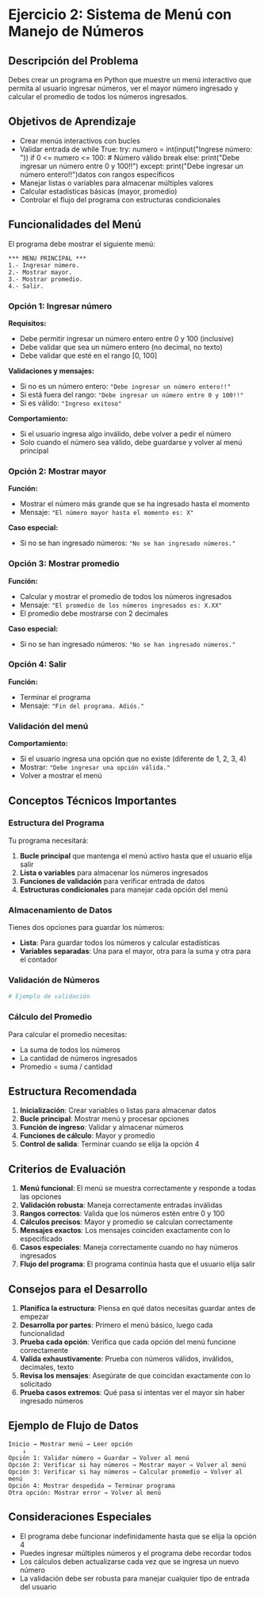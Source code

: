 # Ejercicio 2: Sistema de Menú con Manejo de Números

## Descripción del Problema

Debes crear un programa en Python que muestre un menú interactivo que permita al usuario ingresar números, ver el mayor número ingresado y calcular el promedio de todos los números ingresados.

## Objetivos de Aprendizaje

- Crear menús interactivos con bucles
- Validar entrada de while True:
    try:
        numero = int(input("Ingrese número: "))
        if 0 <= numero <= 100:
            # Número válido
            break
        else:
            print("Debe ingresar un número entre 0 y 100!!")
    except:
        print("Debe ingresar un número entero!!")datos con rangos específicos
- Manejar listas o variables para almacenar múltiples valores
- Calcular estadísticas básicas (mayor, promedio)
- Controlar el flujo del programa con estructuras condicionales

## Funcionalidades del Menú

El programa debe mostrar el siguiente menú:

```
*** MENU PRINCIPAL ***
1.- Ingresar número.
2.- Mostrar mayor.
3.- Mostrar promedio.
4.- Salir.
```

### Opción 1: Ingresar número

**Requisitos:**
- Debe permitir ingresar un número entero entre 0 y 100 (inclusive)
- Debe validar que sea un número entero (no decimal, no texto)
- Debe validar que esté en el rango [0, 100]

**Validaciones y mensajes:**
- Si no es un número entero: `"Debe ingresar un número entero!!"`
- Si está fuera del rango: `"Debe ingresar un número entre 0 y 100!!"`
- Si es válido: `"Ingreso exitoso"`

**Comportamiento:**
- Si el usuario ingresa algo inválido, debe volver a pedir el número
- Solo cuando el número sea válido, debe guardarse y volver al menú principal

### Opción 2: Mostrar mayor

**Función:**
- Mostrar el número más grande que se ha ingresado hasta el momento
- Mensaje: `"El número mayor hasta el momento es: X"`

**Caso especial:**
- Si no se han ingresado números: `"No se han ingresado números."`

### Opción 3: Mostrar promedio

**Función:**
- Calcular y mostrar el promedio de todos los números ingresados
- Mensaje: `"El promedio de los números ingresados es: X.XX"`
- El promedio debe mostrarse con 2 decimales

**Caso especial:**
- Si no se han ingresado números: `"No se han ingresado números."`

### Opción 4: Salir

**Función:**
- Terminar el programa
- Mensaje: `"Fin del programa. Adiós."`

### Validación del menú

**Comportamiento:**
- Si el usuario ingresa una opción que no existe (diferente de 1, 2, 3, 4)
- Mostrar: `"Debe ingresar una opción válida."`
- Volver a mostrar el menú

## Conceptos Técnicos Importantes

### Estructura del Programa

Tu programa necesitará:

1. **Bucle principal** que mantenga el menú activo hasta que el usuario elija salir
2. **Lista o variables** para almacenar los números ingresados
3. **Funciones de validación** para verificar entrada de datos
4. **Estructuras condicionales** para manejar cada opción del menú

### Almacenamiento de Datos

Tienes dos opciones para guardar los números:
- **Lista**: Para guardar todos los números y calcular estadísticas
- **Variables separadas**: Una para el mayor, otra para la suma y otra para el contador

### Validación de Números

```python
# Ejemplo de validación

```

### Cálculo del Promedio

Para calcular el promedio necesitas:
- La suma de todos los números
- La cantidad de números ingresados
- Promedio = suma / cantidad

## Estructura Recomendada

1. **Inicialización**: Crear variables o listas para almacenar datos
2. **Bucle principal**: Mostrar menú y procesar opciones
3. **Función de ingreso**: Validar y almacenar números
4. **Funciones de cálculo**: Mayor y promedio
5. **Control de salida**: Terminar cuando se elija la opción 4

## Criterios de Evaluación

1. **Menú funcional**: El menú se muestra correctamente y responde a todas las opciones
2. **Validación robusta**: Maneja correctamente entradas inválidas
3. **Rangos correctos**: Valida que los números estén entre 0 y 100
4. **Cálculos precisos**: Mayor y promedio se calculan correctamente
5. **Mensajes exactos**: Los mensajes coinciden exactamente con lo especificado
6. **Casos especiales**: Maneja correctamente cuando no hay números ingresados
7. **Flujo del programa**: El programa continúa hasta que el usuario elija salir

## Consejos para el Desarrollo

1. **Planifica la estructura**: Piensa en qué datos necesitas guardar antes de empezar
2. **Desarrolla por partes**: Primero el menú básico, luego cada funcionalidad
3. **Prueba cada opción**: Verifica que cada opción del menú funcione correctamente
4. **Valida exhaustivamente**: Prueba con números válidos, inválidos, decimales, texto
5. **Revisa los mensajes**: Asegúrate de que coincidan exactamente con lo solicitado
6. **Prueba casos extremos**: Qué pasa si intentas ver el mayor sin haber ingresado números

## Ejemplo de Flujo de Datos

```
Inicio → Mostrar menú → Leer opción
    ↓
Opción 1: Validar número → Guardar → Volver al menú
Opción 2: Verificar si hay números → Mostrar mayor → Volver al menú  
Opción 3: Verificar si hay números → Calcular promedio → Volver al menú
Opción 4: Mostrar despedida → Terminar programa
Otra opción: Mostrar error → Volver al menú
```

## Consideraciones Especiales

- El programa debe funcionar indefinidamente hasta que se elija la opción 4
- Puedes ingresar múltiples números y el programa debe recordar todos
- Los cálculos deben actualizarse cada vez que se ingresa un nuevo número
- La validación debe ser robusta para manejar cualquier tipo de entrada del usuario